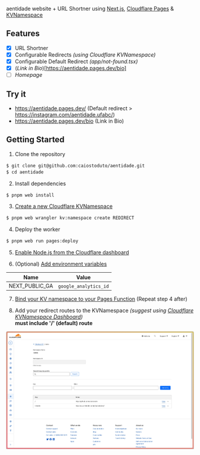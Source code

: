 aentidade website + URL Shortner using [Next.js](https://nextjs.org/), [Cloudflare Pages](https://pages.cloudflare.com/) & [KVNamespace](https://developers.cloudflare.com/kv/learning/kv-namespaces/)

## Features

- [x] URL Shortner
- [x] Configurable Redirects *(using Cloudflare KVNamespace)*
- [x] Configurable Default Redirect *(app/not-found.tsx)*
- [x] (*Link in Bio*)[https://aentidade.pages.dev/bio]
- [ ] *Homepage*

## Try it

- https://aentidade.pages.dev/ (Default redirect > https://instagram.com/aentidade.ufabc/)
- https://aentidade.pages.dev/bio (Link in Bio)

## Getting Started

1. Clone the repository
```bash
$ git clone git@github.com:caiostoduto/aentidade.git
$ cd aentidade
```

2. Install dependencies
```bash
$ pnpm web install
```

3. [Create a new Cloudflare KVNamespace](https://developers.cloudflare.com/kv/get-started/#3-create-a-kv-namespace)
```bash
$ pnpm web wrangler kv:namespace create REDIRECT
```

4. Deploy the worker
```bash
$ pnpm web run pages:deploy
```

5. [Enable Node.js from the Cloudflare dashboard](https://developers.cloudflare.com/workers/runtime-apis/nodejs/#enable-nodejs-from-the-cloudflare-dashboard)

6. (Optional) [Add environment variables](https://developers.cloudflare.com/workers/configuration/environment-variables/#add-environment-variables-via-the-dashboard)

| Name | Value |
|------|-------|
| NEXT_PUBLIC_GA | `google_analytics_id` |

7. [Bind your KV namespace to your Pages Function](https://developers.cloudflare.com/pages/functions/bindings/#kv-namespaces) (Repeat step 4 after)

8. Add your redirect routes to the KVNamespace *(suggest using [Cloudflare KVNamespace Dashboard](https://dash.cloudflare.com/))*\
**must include '/' (default) route**

![Image from Cloudflare Pages Dashboard setting kv routes](https://github.com/caiostoduto/aentidade/blob/main/@app/web/docs/images/kv.jpeg)
